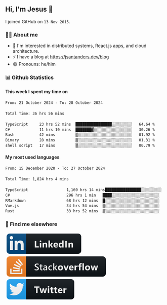 ## Hi, I'm Jesus 👋

I joined GitHub on `13 Nov 2015`.

<!-- Talking about you -->

### 👨‍💻 About me

- 👦 I'm interested in distributed systems, React.js apps, and cloud architecture.
- ⚡️ I have a blog at <https://jsantanders.dev/blog>
- 😄 Pronouns: he/him

### 📊 Github Statistics

#### This week I spent my time on

<!--START_SECTION:weekly-->

```txt
From: 21 October 2024 - To: 28 October 2024

Total Time: 36 hrs 56 mins

TypeScript     23 hrs 52 mins  ████████████████░░░░░░░░░   64.64 %
C#             11 hrs 10 mins  ███████▓░░░░░░░░░░░░░░░░░   30.26 %
Bash           42 mins         ▒░░░░░░░░░░░░░░░░░░░░░░░░   01.92 %
Binary         28 mins         ▒░░░░░░░░░░░░░░░░░░░░░░░░   01.31 %
shell script   17 mins         ▒░░░░░░░░░░░░░░░░░░░░░░░░   00.79 %
```

<!--END_SECTION:weekly-->

#### My most used languages

<!--START_SECTION:alltime-->

```txt
From: 15 December 2020 - To: 27 October 2024

Total Time: 1,824 hrs 4 mins

TypeScript                 1,160 hrs 14 mins████████████████░░░░░░░░░   63.61 %
C#                         296 hrs 1 min   ████░░░░░░░░░░░░░░░░░░░░░   16.23 %
RMarkdown                  68 hrs 12 mins  █░░░░░░░░░░░░░░░░░░░░░░░░   03.74 %
Vue.js                     34 hrs 54 mins  ▒░░░░░░░░░░░░░░░░░░░░░░░░   01.91 %
Rust                       33 hrs 52 mins  ▒░░░░░░░░░░░░░░░░░░░░░░░░   01.86 %
```

<!--END_SECTION:alltime-->

### 📢 Find me elsewhere

<p>
  <a target="_blank" href="https://linkedin.com/in/jsantanders">
    <img src="https://github.com/jsantanders/jsantanders/blob/master/img/linkedin.svg" alt="LinkedIn" style="vertical-align:top; margin:4px">
  </a>
  
  <a target="_blank" href="https://stackoverflow.com/users/7318331/jesus-santander">
    <img src="https://github.com/jsantanders/jsantanders/blob/master/img/stackoverflow.svg" alt="StackOverflow" style="vertical-align:top; margin:4px">
  </a>
  
  <a target="_blank" href="http://twitter.com/jsantanders">
    <img src="https://github.com/jsantanders/jsantanders/blob/master/img/twitter.svg" alt="Twitter" style="vertical-align:top; margin:4px">
  </a>
</p>
